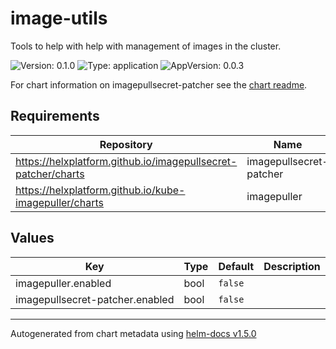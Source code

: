 # image-utils

Tools to help with help with management of images in the cluster.

![Version: 0.1.0](https://img.shields.io/badge/Version-0.1.0-informational?style=flat-square) ![Type: application](https://img.shields.io/badge/Type-application-informational?style=flat-square) ![AppVersion: 0.0.3](https://img.shields.io/badge/AppVersion-0.0.3-informational?style=flat-square) 

For chart information on imagepullsecret-patcher see the [chart readme](https://github.com/helxplatform/imagepullsecret-patcher/tree/master/helm).

## Requirements

| Repository | Name | Version |
|------------|------|---------|
| https://helxplatform.github.io/imagepullsecret-patcher/charts | imagepullsecret-patcher | 0.1.4 |
| https://helxplatform.github.io/kube-imagepuller/charts | imagepuller | 0.2.0 |

## Values

| Key | Type | Default | Description |
|-----|------|---------|-------------|
| imagepuller.enabled | bool | `false` |  |
| imagepullsecret-patcher.enabled | bool | `false` |  |


----------------------------------------------
Autogenerated from chart metadata using [helm-docs v1.5.0](https://github.com/norwoodj/helm-docs/releases/v1.5.0)

